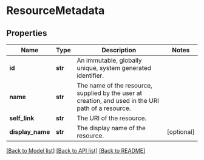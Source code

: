 # ResourceMetadata

## Properties
Name | Type | Description | Notes
------------ | ------------- | ------------- | -------------
**id** | **str** | An immutable, globally unique, system generated identifier. | 
**name** | **str** | The name of the resource, supplied by the user at creation, and used in the URI path of a resource. | 
**self_link** | **str** | The URI of the resource. | 
**display_name** | **str** | The display name of the resource. | [optional] 

[[Back to Model list]](../README.md#documentation-for-models) [[Back to API list]](../README.md#documentation-for-api-endpoints) [[Back to README]](../README.md)

